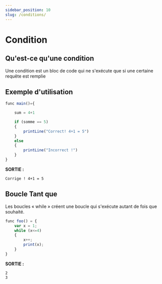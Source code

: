 ```yaml
---
sidebar_position: 10
slug: /conditions/
---
```


# Condition

## Qu'est-ce qu'une condition
Une condition est un bloc de code qui ne s'exécute que si une certaine requête est remplie

## Exemple d'utilisation
```jsx
func main()={

    sum = 4+1

    if (somme == 5)
    {
        printLine("Correct! 4+1 = 5")
    }
    else
    {
        printLine("Incorrect !")
    }
}
```
**SORTIE :**

`Corrige ! 4+1 = 5`


## Boucle Tant que
Les boucles « while » créent une boucle qui s'exécute autant de fois que souhaité.

```jsx
func foo() = {
    var x = 1;
    while (x<=4)
    {
        x++;
        print(x);
    }
}
```
**SORTIE :**

```
2
3
```